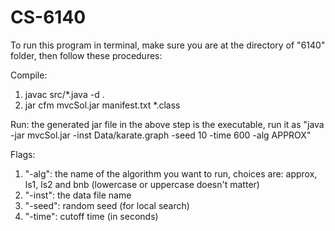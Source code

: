 # CS-6140

To run this program in terminal, make sure you are at the directory of "6140" folder, then follow these procedures:

Compile:
1) javac src/*.java -d .
2) jar cfm mvcSol.jar manifest.txt *.class

Run: 
the generated jar file in the above step is the executable, run it as "java -jar mvcSol.jar -inst Data/karate.graph -seed 10 -time 600 -alg APPROX"

Flags:
1) "-alg": the name of the algorithm you want to run, choices are: approx, ls1, ls2 and bnb (lowercase or uppercase doesn't matter)
2) "-inst": the data file name
3) "-seed": random seed (for local search)
4) "-time": cutoff time (in seconds)
